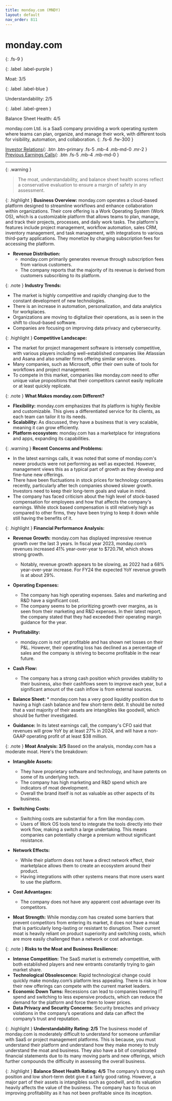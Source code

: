 ```yaml
---
title: monday.com (MNDY)
layout: default
nav_order: 811
---
```


# monday.com
{: .fs-9 }

{: .label .label-purple }

Moat: 3/5

{: .label .label-blue }

Understandability: 2/5

{: .label .label-green }

Balance Sheet Health: 4/5

monday.com Ltd. is a SaaS company providing a work operating system where teams can plan, organize, and manage their work, with different tools for visibility, automation, and collaboration.
{: .fs-6 .fw-300 }

[Investor Relations](https://www.google.com/search?q=MNDY+investor+relations){: .btn .btn-primary .fs-5 .mb-4 .mb-md-0 .mr-2 }
[Previous Earnings Calls](https://discountingcashflows.com/company/MNDY/transcripts/){: .btn .fs-5 .mb-4 .mb-md-0 }

---

{: .warning }
>The moat, understandability, and balance sheet health scores reflect a conservative evaluation to ensure a margin of safety in any assessment.



{: .highlight }
**Business Overview:**
monday.com operates a cloud-based platform designed to streamline workflows and enhance collaboration within organizations.  Their core offering is a Work Operating System (Work OS), which is a customizable platform that allows teams to plan, manage, and track their projects, processes, and daily work tasks. The platform's features include project management, workflow automation, sales CRM, inventory management, and task management, with integrations to various third-party applications. They monetize by charging subscription fees for accessing the platform.

*   **Revenue Distribution:**
    *   monday.com primarily generates revenue through subscription fees from various customers.
    *   The company reports that the majority of its revenue is derived from customers subscribing to its platform.

{: .note }
**Industry Trends:**
*   The market is highly competitive and rapidly changing due to the constant development of new technologies.
*   There is an increase in automation, personalization, and data analytics for workplaces.
*   Organizations are moving to digitalize their operations, as is seen in the shift to cloud-based software.
*   Companies are focusing on improving data privacy and cybersecurity.

{: .highlight }
**Competitive Landscape:**
*   The market for project management software is intensely competitive, with various players including well-established companies like Atlassian and Asana and also smaller firms offering similar services.
*   Many companies, such as Microsoft, offer their own suite of tools for workflows and project management.
*   To compete in this market, companies like monday.com need to offer unique value propositions that their competitors cannot easily replicate or at least quickly replicate.

{: .note }
**What Makes monday.com Different?**
*   **Flexibility:** monday.com emphasizes that its platform is highly flexible and customizable. This gives a differentiated service for its clients, as each team can tailor it to its needs.
*   **Scalability:** As discussed, they have a business that is very scalable, meaning it can grow efficiently.
*   **Platform ecosystem:** monday.com has a marketplace for integrations and apps, expanding its capabilities.

{: .warning }
**Recent Concerns and Problems:**
*   In the latest earnings calls, it was noted that some of monday.com's newer products were not performing as well as expected. However, management views this as a typical part of growth as they develop and fine-tune new offerings.
*   There have been fluctuations in stock prices for technology companies recently, particularly after tech companies showed slower growth. Investors need to keep their long-term goals and value in mind.
*   The company has faced criticism about the high level of stock-based compensation for employees and how that affects the company's earnings. While stock based compensation is still relatively high as compared to other firms, they have been trying to keep it down while still having the benefits of it.

{: .highlight }
**Financial Performance Analysis:**
*   **Revenue Growth:** monday.com has displayed impressive revenue growth over the last 3 years. In fiscal year 2023, monday.com’s revenues increased 41% year-over-year to $720.7M, which shows strong growth.
    *   Notably, revenue growth appears to be slowing, as 2022 had a 68% year-over-year increase. For FY24 the expected YoY revenue growth is at about 29%.

*   **Operating Expenses:**
    *   The company has high operating expenses. Sales and marketing and R&D have a significant cost.
    *   The company seems to be prioritizing growth over margins, as is seen from their marketing and R&D expenses. In their latest report, the company stated that they had exceeded their operating margin guidance for the year.

*   **Profitability:**
    *   monday.com is not yet profitable and has shown net losses on their P&L. However, their operating loss has declined as a percentage of sales and the company is striving to become profitable in the near future.

*   **Cash Flow:**
    *   The company has a strong cash position which provides stability to their business, also their cashflows seem to improve each year, but a significant amount of the cash inflow is from external sources.
*    **Balance Sheet:**
    *   monday.com has a very good liquidity position due to having a high cash balance and few short-term debt. It should be noted that a vast majority of their assets are intangibles like goodwill, which should be further investigated.

*   **Guidance:** In its latest earnings call, the company's CFO said that revenues will grow YoY by at least 27% in 2024, and will have a non-GAAP operating profit of at least $38 million.

{: .note }
**Moat Analysis: 3/5**
Based on the analysis, monday.com has a moderate moat. Here's the breakdown:

*   **Intangible Assets:**
    *   They have proprietary software and technology, and have patents on some of its underlying tech.
    *   The company has high marketing and R&D spend which are indicators of moat development.
    *   Overall the brand itself is not as valuable as other aspects of its business.

*   **Switching Costs:**
    *  Switching costs are substantial for a firm like monday.com.
    *  Users of Work OS tools tend to integrate the tools directly into their work flow, making a switch a large undertaking. This means companies can potentially charge a premium without significant resistance.

*   **Network Effects:**
    *  While their platform does not have a direct network effect, their marketplace allows them to create an ecosystem around their product.
    *  Having integrations with other systems means that more users want to use the platform.

*   **Cost Advantages:**
     *  The company does not have any apparent cost advantage over its competitors.

*   **Moat Strength:** While monday.com has created some barriers that prevent competitors from entering its market, it does not have a moat that is particularly long-lasting or resistant to disruption. Their current moat is heavily reliant on product superiority and switching costs, which are more easily challenged than a network or cost advantage.

{: .note }
**Risks to the Moat and Business Resilience:**
*   **Intense Competition:** The SaaS market is extremely competitive, with both established players and new entrants constantly trying to gain market share.
*   **Technological Obsolescence:** Rapid technological change could quickly make monday.com’s platform less appealing. There is risk in how their new offerings can compete with the current market leaders.
*   **Economic Down Turns:** Recessions can lead to companies lowering IT spend and switching to less expensive products, which can reduce the demand for the platform and force them to lower prices.
*   **Data Privacy and Security Concerns:** Security breaches and privacy violations in the company’s operations and data can affect the company’s trust and reputation.

{: .highlight }
**Understandability Rating: 2/5**
The business model of monday.com is moderately difficult to understand for someone unfamiliar with SaaS or project management platforms. This is because, you must understand their platform and understand how they make money to truly understand the moat and business. They also have a bit of complicated financial statements due to its many moving parts and new offerings, which further compounds the difficulty in assessing the overall business.

{: .highlight }
**Balance Sheet Health Rating: 4/5**
The company’s strong cash position and low short-term debt give it a fairly good rating. However, a major part of their assets is intangibles such as goodwill, and its valuation heavily affects the value of the business. The company has to focus on improving profitability as it has not been profitable since its inception. 

